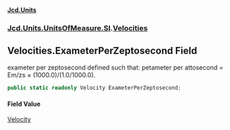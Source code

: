 #### [Jcd.Units](index 'index')
### [Jcd.Units.UnitsOfMeasure.SI](Jcd.Units.UnitsOfMeasure.SI 'Jcd.Units.UnitsOfMeasure.SI').[Velocities](Velocities 'Jcd.Units.UnitsOfMeasure.SI.Velocities')

## Velocities.ExameterPerZeptosecond Field

exameter per zeptosecond defined such that: petameter per attosecond = Em/zs × (1000.0)/(1.0/1000.0).

```csharp
public static readonly Velocity ExameterPerZeptosecond;
```

#### Field Value
[Velocity](Velocity 'Jcd.Units.UnitTypes.Velocity')